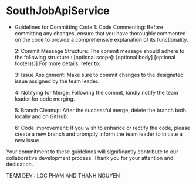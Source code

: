 # SouthJobApiService

- Guidelines for Committing Code
  1: Code Commenting: Before committing any changes, ensure that you have thoroughly commented on the code to provide a comprehensive explanation of its functionality.

  2: Commit Message Structure: The commit message should adhere to the following structure :
  <type>[optional scope]: <description>
  [optional body]
  [optional footer(s)]
  For more details, refer to:

  3: Issue Assignment: Make sure to commit changes to the designated issue assigned by the team leader.

  4: Notifying for Merge: Following the commit, kindly notify the team leader for code merging.

  5: Branch Cleanup: After the successful merge, delete the branch both locally and on GitHub.

  6: Code Improvement: If you wish to enhance or rectify the code, please create a new branch and promptly inform the team leader to initiate a new issue.

Your commitment to these guidelines will significantly contribute to our collaborative development process.
Thank you for your attention and dedication.

TEAM DEV : LOC PHAM AND THANH NGUYEN
